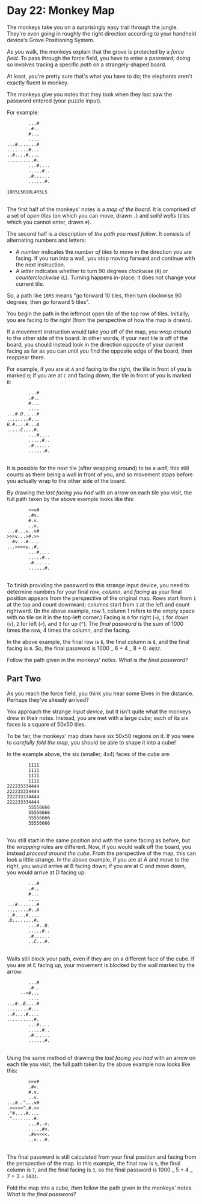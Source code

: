 # Day 22: Monkey Map

The monkeys take you on a surprisingly easy trail through the jungle. They're even going in roughly the right direction according to your handheld device's Grove Positioning System.

As you walk, the monkeys explain that the grove is protected by a <em>force field</em>. To pass through the force field, you have to enter a password; doing so involves tracing a specific <em>path</em> on a strangely-shaped board.

At least, you're pretty sure that's what you have to do; the elephants aren't exactly fluent in monkey.

The monkeys give you notes that they took when they last saw the password entered (your puzzle input).

For example:

<pre>
<code>        ...#
        .#..
        #...
        ....
...#.......#
........#...
..#....#....
..........#.
        ...#....
        .....#..
        .#......
        ......#.

10R5L5R10L4R5L5
</code>
</pre>

The first half of the monkeys' notes is a <em>map of the board</em>. It is comprised of a set of <em>open tiles</em> (on which you can move, drawn <code>.</code>) and <em>solid walls</em> (tiles which you cannot enter, drawn <code>#</code>).

The second half is a description of <em>the path you must follow</em>. It consists of alternating numbers and letters:

- A <em>number</em> indicates the <em>number of tiles to move</em> in the direction you are facing. If you run into a wall, you stop moving forward and continue with the next instruction.
- A <em>letter</em> indicates whether to turn 90 degrees <em>clockwise</em> (<code>R</code>) or <em>counterclockwise</em> (<code>L</code>). Turning happens in-place; it does not change your current tile.

So, a path like <code>10R5</code> means "go forward 10 tiles, then turn clockwise 90 degrees, then go forward 5 tiles".

You begin the path in the leftmost open tile of the top row of tiles. Initially, you are facing <em>to the right</em> (from the perspective of how the map is drawn).

If a movement instruction would take you off of the map, you <em>wrap around</em> to the other side of the board. In other words, if your next tile is off of the board, you should instead look in the direction opposite of your current facing as far as you can until you find the opposite edge of the board, then reappear there.

For example, if you are at <code>A</code> and facing to the right, the tile in front of you is marked <code>B</code>; if you are at <code>C</code> and facing down, the tile in front of you is marked <code>D</code>:

<pre>
<code>        ...#
        .#..
        #...
        ....
...#.<em>D</em>.....#
........#...
<em>B</em>.#....#...<em>A</em>
.....<em>C</em>....#.
        ...#....
        .....#..
        .#......
        ......#.
</code>
</pre>

It is possible for the next tile (after wrapping around) to be a <em>wall</em>; this still counts as there being a wall in front of you, and so movement stops before you actually wrap to the other side of the board.

By drawing the <em>last facing you had</em> with an arrow on each tile you visit, the full path taken by the above example looks like this:

<pre>
<code>        >>v#
        .#v.
        #.v.
        ..v.
...#...v..v#
>>>v...<em>></em>#.>>
..#v...#....
...>>>>v..#.
        ...#....
        .....#..
        .#......
        ......#.
</code>
</pre>

To finish providing the password to this strange input device, you need to determine numbers for your final <em>row</em>, <em>column</em>, and <em>facing</em> as your final position appears from the perspective of the original map. Rows start from <code>1</code> at the top and count downward; columns start from <code>1</code> at the left and count rightward. (In the above example, row 1, column 1 refers to the empty space with no tile on it in the top-left corner.) Facing is <code>0</code> for right (<code>></code>), <code>1</code> for down (<code>v</code>), <code>2</code> for left (<code><</code>), and <code>3</code> for up (<code>^</code>). The <em>final password</em> is the sum of 1000 times the row, 4 times the column, and the facing.

In the above example, the final row is <code>6</code>, the final column is <code>8</code>, and the final facing is <code>0</code>. So, the final password is 1000 _ 6 + 4 _ 8 + 0: <code><em>6032</em></code>.

Follow the path given in the monkeys' notes. <em>What is the final password?</em>

## Part Two

As you reach the force field, you think you hear some Elves in the distance. Perhaps they've already arrived?

You approach the strange <em>input device</em>, but it isn't quite what the monkeys drew in their notes. Instead, you are met with a large <em>cube</em>; each of its six faces is a square of 50x50 tiles.

To be fair, the monkeys' map <em>does</em> have six 50x50 regions on it. If you were to <em>carefully fold the map</em>, you should be able to shape it into a cube!

In the example above, the six (smaller, 4x4) faces of the cube are:

<pre>
<code>        1111
        1111
        1111
        1111
222233334444
222233334444
222233334444
222233334444
        55556666
        55556666
        55556666
        55556666
</code>
</pre>

You still start in the same position and with the same facing as before, but the <em>wrapping</em> rules are different. Now, if you would walk off the board, you instead <em>proceed around the cube</em>. From the perspective of the map, this can look a little strange. In the above example, if you are at A and move to the right, you would arrive at B facing down; if you are at C and move down, you would arrive at D facing up:

<pre>
<code>        ...#
        .#..
        #...
        ....
...#.......#
........#..<em>A</em>
..#....#....
.<em>D</em>........#.
        ...#..<em>B</em>.
        .....#..
        .#......
        ..<em>C</em>...#.
</code>
</pre>

Walls still block your path, even if they are on a different face of the cube. If you are at E facing up, your movement is blocked by the wall marked by the arrow:

<pre>
<code>        ...#
        .#..
     <em>-->#</em>...
        ....
...#..<em>E</em>....#
........#...
..#....#....
..........#.
        ...#....
        .....#..
        .#......
        ......#.
</code>
</pre>

Using the same method of drawing the <em>last facing you had</em> with an arrow on each tile you visit, the full path taken by the above example now looks like this:

<pre>
<code>        >>v#
        .#v.
        #.v.
        ..v.
...#..<em>^</em>...v#
.>>>>>^.#.>>
.^#....#....
.^........#.
        ...#..v.
        .....#v.
        .#v<<<<.
        ..v...#.
</code>
</pre>

The final password is still calculated from your final position and facing from the perspective of the map. In this example, the final row is <code>5</code>, the final column is <code>7</code>, and the final facing is <code>3</code>, so the final password is 1000 _ 5 + 4 _ 7 + 3 = <code><em>5031</em></code>.

Fold the map into a cube, <em>then</em> follow the path given in the monkeys' notes. <em>What is the final password?</em>
